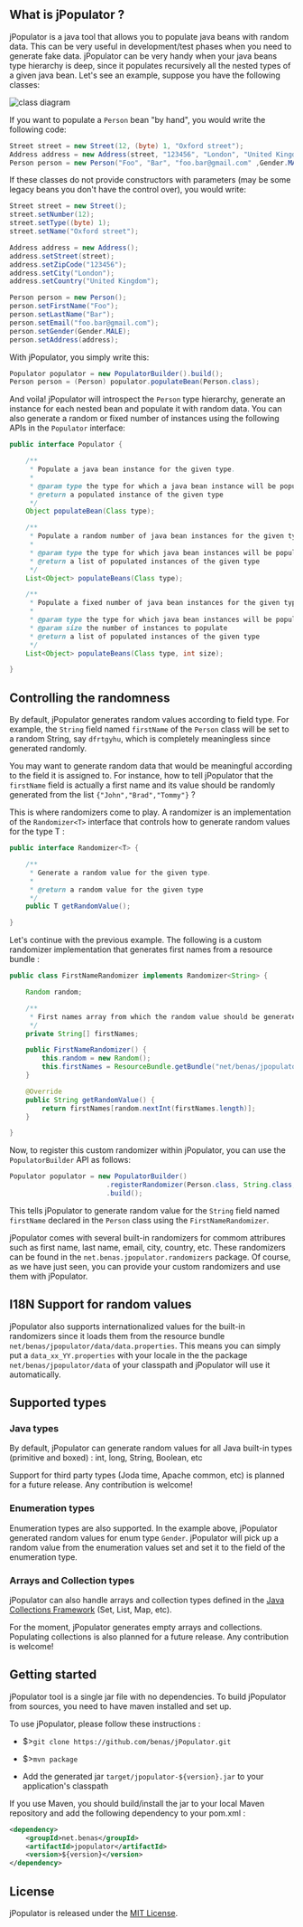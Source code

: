 ## What is jPopulator ?

jPopulator is a java tool that allows you to populate java beans with random data. This can be very useful in development/test phases when you need to generate fake data.
jPopulator can be very handy when your java beans type hierarchy is deep, since it populates recursively all the nested types of a given java bean.
Let's see an example, suppose you have the following classes:

![class diagram](https://github.com/benas/jPopulator/raw/master/src/site/resources/person.png)

If you want to populate a `Person` bean "by hand", you would write the following code:

```java
Street street = new Street(12, (byte) 1, "Oxford street");
Address address = new Address(street, "123456", "London", "United Kingdom");
Person person = new Person("Foo", "Bar", "foo.bar@gmail.com" ,Gender.MALE, address);
```

If these classes do not provide constructors with parameters (may be some legacy beans you don't have the control over), you would write:

```java
Street street = new Street();
street.setNumber(12);
street.setType((byte) 1);
street.setName("Oxford street");

Address address = new Address();
address.setStreet(street);
address.setZipCode("123456");
address.setCity("London");
address.setCountry("United Kingdom");

Person person = new Person();
person.setFirstName("Foo");
person.setLastName("Bar");
person.setEmail("foo.bar@gmail.com");
person.setGender(Gender.MALE);
person.setAddress(address);
```

With jPopulator, you simply write this:

```java
Populator populator = new PopulatorBuilder().build();
Person person = (Person) populator.populateBean(Person.class);
```

And voila! jPopulator will introspect the `Person` type hierarchy, generate an instance for each nested bean and populate it with random data.
You can also generate a random or fixed number of instances using the following APIs in the `Populator` interface:

```java
public interface Populator {

    /**
     * Populate a java bean instance for the given type.
     *
     * @param type the type for which a java bean instance will be populated
     * @return a populated instance of the given type
     */
    Object populateBean(Class type);

    /**
     * Populate a random number of java bean instances for the given type.
     *
     * @param type the type for which java bean instances will be populated
     * @return a list of populated instances of the given type
     */
    List<Object> populateBeans(Class type);

    /**
     * Populate a fixed number of java bean instances for the given type.
     *
     * @param type the type for which java bean instances will be populated
     * @param size the number of instances to populate
     * @return a list of populated instances of the given type
     */
    List<Object> populateBeans(Class type, int size);

}
```

## Controlling the randomness

By default, jPopulator generates random values according to field type. For example, the `String` field named `firstName` of the `Person` class will be set to a random String, say `dfrtgyhu`,
which is completely meaningless since generated randomly.

You may want to generate random data that would be meaningful according to the field it is assigned to.
For instance, how to tell jPopulator that the `firstName` field is actually a first name and its value should be randomly generated from the list `{"John","Brad","Tommy"}` ?

This is where randomizers come to play. A randomizer is an implementation of the `Randomizer<T>` interface that controls how to generate random values for the type T :

```java
public interface Randomizer<T> {

    /**
     * Generate a random value for the given type.
     *
     * @return a random value for the given type
     */
    public T getRandomValue();

}
```

Let's continue with the previous example. The following is a custom randomizer implementation that generates first names from a resource bundle :

```java
public class FirstNameRandomizer implements Randomizer<String> {

    Random random;

    /**
     * First names array from which the random value should be generated.
     */
    private String[] firstNames;

    public FirstNameRandomizer() {
        this.random = new Random();
        this.firstNames = ResourceBundle.getBundle("net/benas/jpopulator/data/data").getString("firstNames").split(",");
    }

    @Override
    public String getRandomValue() {
        return firstNames[random.nextInt(firstNames.length)];
    }

}
```

Now, to register this custom randomizer within jPopulator, you can use the `PopulatorBuilder` API as follows:

```java
Populator populator = new PopulatorBuilder()
                        .registerRandomizer(Person.class, String.class, "firstName", new FirstNameRandomizer())
                        .build();
```

This tells jPopulator to generate random value for the `String` field named `firstName` declared in the `Person` class using the `FirstNameRandomizer`.

jPopulator comes with several built-in randomizers for commom attribures such as first name, last name, email, city, country, etc.
These randomizers can be found in the `net.benas.jpopulator.randomizers` package.
Of course, as we have just seen, you can provide your custom randomizers and use them with jPopulator.

## I18N Support for random values

jPopulator also supports internationalized values for the built-in randomizers since it loads them from the resource bundle `net/benas/jpopulator/data/data.properties`.
This means you can simply put a `data_xx_YY.properties` with your locale in the the package `net/benas/jpopulator/data` of your classpath and jPopulator will use it automatically.

## Supported types

### Java types
By default, jPopulator can generate random values for all Java built-in types (primitive and boxed) : int, long, String, Boolean, etc

Support for third party types (Joda time, Apache common, etc) is planned for a future release. Any contribution is welcome!

### Enumeration types

Enumeration types are also supported. In the example above, jPopulator generated random values for enum type `Gender`.
jPopulator will pick up a random value from the enumeration values set and set it to the field of the enumeration type.

### Arrays and Collection types
jPopulator can also handle arrays and collection types defined in the [Java Collections Framework][] (Set, List, Map, etc).

For the moment, jPopulator generates empty arrays and collections. Populating collections is also planned for a future release. Any contribution is welcome!

## Getting started

jPopulator tool is a single jar file with no dependencies. To build jPopulator from sources, you need to have maven installed and set up.

To use jPopulator, please follow these instructions :

 * $>`git clone https://github.com/benas/jPopulator.git`

 * $>`mvn package`

 * Add the generated jar `target/jpopulator-${version}.jar` to your application's classpath

If you use Maven, you should build/install the jar to your local Maven repository and add the following dependency to your pom.xml :
```xml
<dependency>
    <groupId>net.benas</groupId>
    <artifactId>jpopulator</artifactId>
    <version>${version}</version>
</dependency>
```

## License
jPopulator is released under the [MIT License][].

[Java Collections Framework]: http://docs.oracle.com/javase/tutorial/collections/
[MIT License]: http://opensource.org/licenses/mit-license.php/